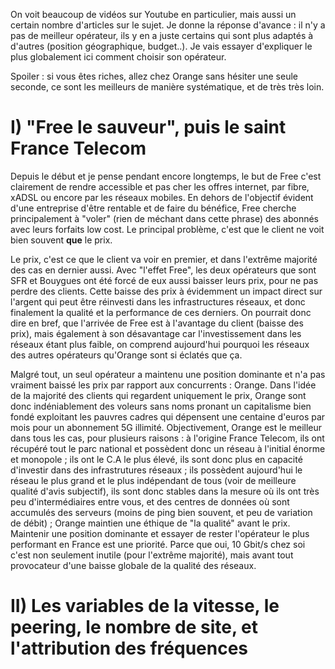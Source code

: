 On voit beaucoup de vidéos sur Youtube en particulier, mais aussi un certain nombre d'articles sur le sujet. Je donne la réponse d'avance : il n'y a pas de meilleur 
opérateur, ils y en a juste certains qui sont plus adaptés à d'autres (position géographique, budget..). Je vais essayer d'expliquer le plus globalement ici comment 
choisir son opérateur.

Spoiler : si vous êtes riches, allez chez Orange sans hésiter une seule seconde, ce sont les meilleurs de manière systématique, et de très très loin.

I) "Free le sauveur", puis le saint France Telecom
==================================================================================================================

Depuis le début et je pense pendant encore longtemps, le but de Free c'est clairement de rendre accessible et pas cher les offres internet, par fibre, xADSL ou encore 
par les réseaux mobiles. En dehors de l'objectif évident d'une entreprise d'être rentable et de faire du bénéfice, Free cherche principalement à "voler" (rien de 
méchant dans cette phrase) des abonnés avec leurs forfaits low cost. Le principal problème, c'est que le client ne voit bien souvent **que** le prix.

Le prix, c'est ce que le client va voir en premier, et dans l'extrême majorité des cas en dernier aussi. Avec "l'effet Free", les deux opérateurs que sont SFR et 
Bouygues ont été forcé de eux aussi baisser leurs prix, pour ne pas perdre des clients. Cette baisse des prix à évidemment un impact direct sur l'argent qui peut être 
réinvesti dans les infrastructures réseaux, et donc finalement la qualité et la performance de ces derniers. On pourrait donc dire en bref, que l'arrivée de Free est 
à l'avantage du client (baisse des prix), mais également à son désavantage car l'investissement dans les réseaux étant plus faible, on comprend aujourd'hui pourquoi 
les réseaux des autres opérateurs qu'Orange sont si éclatés que ça.

Malgré tout, un seul opérateur a maintenu une position dominante et n'a pas vraiment baissé les prix par rapport aux concurrents : Orange. Dans l'idée de la majorité 
des clients qui regardent uniquement le prix, Orange sont donc indéniablement des voleurs sans noms pronant un capitalisme bien fondé exploitant les pauvres cadres 
qui dépensent une centaine d'euros par mois pour un abonnement 5G illimité. Objectivement, Orange est le meilleur dans tous les cas, pour plusieurs raisons : à 
l'origine France Telecom, ils ont récupéré tout le parc national et possèdent donc un réseau à l'initial énorme et monopole ; ils ont le C.A le plus élevé, ils sont 
donc plus en capacité d'investir dans des infrastrutures réseaux ; ils possèdent aujourd'hui le réseau le plus grand et le plus indépendant de tous (voir de meilleure 
qualité d'avis subjectif), ils sont donc stables dans la mesure où ils ont très peu d'intermédiaires entre vous, et des centres de données où sont accumulés des 
serveurs (moins de ping bien souvent, et peu de variation de débit) ; Orange maintien une éthique de "la qualité" avant le prix. Maintenir une position dominante et 
essayer de rester l'opérateur le plus performant en France est une priorité. Parce que oui, 10 Gbit/s chez soi c'est non seulement inutile (pour l'extrême majorité), 
mais avant tout provocateur d'une baisse globale de la qualité des réseaux.

II) Les variables de la vitesse, le peering, le nombre de site, et l'attribution des fréquences
==================================================================================================================
